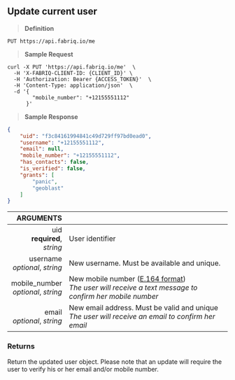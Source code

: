 ## Update current user

> **Definition**

```text
PUT https://api.fabriq.io/me
```

> **Sample Request**

```shell
curl -X PUT 'https://api.fabriq.io/me'  \
  -H 'X-FABRIQ-CLIENT-ID: {CLIENT_ID}' \
  -H 'Authorization: Bearer {ACCESS_TOKEN}'  \
  -H 'Content-Type: application/json'  \
  -d '{                                        
        "mobile_number": "+12155551112"
      }'
```

> **Sample Response**

```json
{
    "uid": "f3c84161994841c49d729ff97bd0ead0",
    "username": "+12155551112",
    "email": null,
    "mobile_number": "+12155551112",
    "has_contacts": false,
    "is_verified": false,
    "grants": [
        "panic",
        "geoblast"
    ]
}
```


ARGUMENTS ||
---------:        | -----------
uid<br>**required**, *string*  | User identifier
username<br>*optional*, *string*  | New username.  Must be available and unique.
mobile_number<br>*optional*, *string*  | New mobile number ([E.164 format](https://en.wikipedia.org/wiki/E.164))<br>*The user will receive a text message to confirm her mobile number*
email<br>*optional*, *string*  | New email address. Must be valid and unique<br>*The user will receive an email to confirm her email*


### Returns
Return the updated user object. Please note that an update will require
the user to verify his or her email and/or mobile number.

